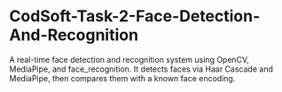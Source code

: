 # CodSoft-Task-2-Face-Detection-And-Recognition
A real-time face detection and recognition system using OpenCV, MediaPipe, and face_recognition. It detects faces via Haar Cascade and MediaPipe, then compares them with a known face encoding.
